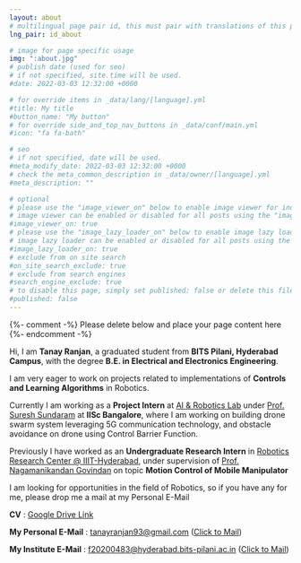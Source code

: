 ```yaml
---
layout: about
# multilingual page pair id, this must pair with translations of this page. (This name must be unique)
lng_pair: id_about

# image for page specific usage
img: ":about.jpg"
# publish date (used for seo)
# if not specified, site.time will be used.
#date: 2022-03-03 12:32:00 +0000

# for override items in _data/lang/[language].yml
#title: My title
#button_name: "My button"
# for override side_and_top_nav_buttons in _data/conf/main.yml
#icon: "fa fa-bath"

# seo
# if not specified, date will be used.
#meta_modify_date: 2022-03-03 12:32:00 +0000
# check the meta_common_description in _data/owner/[language].yml
#meta_description: ""

# optional
# please use the "image_viewer_on" below to enable image viewer for individual pages or posts (_posts/ or [language]/_posts folders).
# image viewer can be enabled or disabled for all posts using the "image_viewer_posts: true" setting in _data/conf/main.yml.
#image_viewer_on: true
# please use the "image_lazy_loader_on" below to enable image lazy loader for individual pages or posts (_posts/ or [language]/_posts folders).
# image lazy loader can be enabled or disabled for all posts using the "image_lazy_loader_posts: true" setting in _data/conf/main.yml.
#image_lazy_loader_on: true
# exclude from on site search
#on_site_search_exclude: true
# exclude from search engines
#search_engine_exclude: true
# to disable this page, simply set published: false or delete this file
#published: false
---
```


{%- comment -%} Please delete below and place your page content here {%- endcomment -%}

Hi, I am **Tanay Ranjan**, a graduated student from **BITS Pilani, Hyderabad Campus**, with the degree **B.E. in Electrical and Electronics Engineering**.

I am very eager to work on projects related to implementations of **Controls and Learning Algorithms** in Robotics.

Currently I am working as a **Project Intern** at [AI & Robotics Lab](https://www.linkedin.com/company/artificial-intelligence-and-robotics-laboratory) under [Prof. Suresh Sundaram](https://aero.iisc.ac.in/people/suresh-sundaram/) at **IISc Bangalore**, where I am working on building drone swarm system leveraging 5G communication technology, and obstacle avoidance on drone using Control Barrier Function.

Previously I have worked as an **Undergraduate Research Intern** in [Robotics Research Center @ IIIT-Hyderabad](https://robotics.iiit.ac.in/), under supervision of [Prof. Nagamanikandan Govindan](https://nagamanigi.wixsite.com/home) on topic **Motion Control of Mobile Manipulator**

I am looking for opportunities in the field of Robotics, so if you have any for me, please drop me a mail at my Personal E-Mail

**CV** : [Google Drive Link](https://drive.google.com/file/d/1KmMiYzd71ryAC_atJM7kYabfSnnNxKLY/view?usp=drive_link)

**My Personal E-Mail** : tanayranjan93@gmail.com ([Click to Mail](mailto:tanayranjan93@gmail.com))

**My Institute E-Mail** : f20200483@hyderabad.bits-pilani.ac.in ([Click to Mail](mailto:f20200483@hyderabad.bits-pilani.ac.in))
